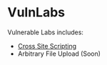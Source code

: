 # VulnLabs
Vulnerable Labs includes:
- [Cross Site Scripting](https://github.com/daffainfo/VulnLabs/tree/master/xss)
- Arbitrary File Upload (Soon)

